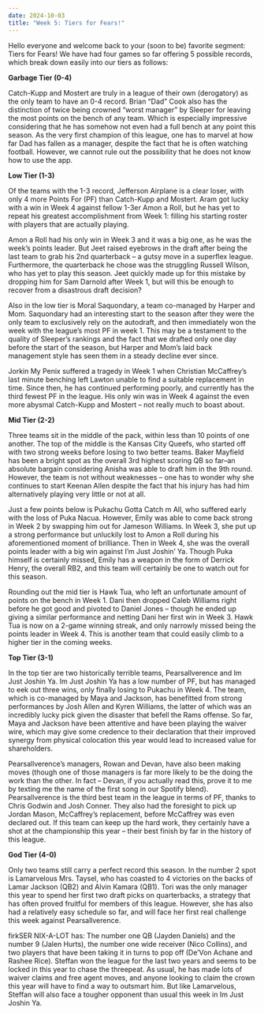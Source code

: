 ```yaml
---
date: 2024-10-03
title: "Week 5: Tiers for Fears!"
---
```


Hello everyone and welcome back to your (soon to be) favorite segment: Tiers for Fears! We have had four games so far offering 5 possible records, which break down easily into our tiers as follows:

**Garbage Tier (0-4)**

Catch-Kupp and Mostert are truly in a league of their own (derogatory) as the only team to have an 0-4 record. Brian “Dad” Cook also has the distinction of twice being crowned “worst manager” by Sleeper for leaving the most points on the bench of any team. Which is especially impressive considering that he has somehow not even had a full bench at any point this season. As the very first champion of this league, one has to marvel at how far Dad has fallen as a manager, despite the fact that he is often watching football. However, we cannot rule out the possibility that he does not know how to use the app.

**Low Tier (1-3)**

Of the teams with the 1-3 record, Jefferson Airplane is a clear loser, with only 4 more Points For (PF) than Catch-Kupp and Mostert. Aram got lucky with a win in Week 4 against fellow 1-3er Amon a Roll, but he has yet to repeat his greatest accomplishment from Week 1: filling his starting roster with players that are actually playing.

Amon a Roll had his only win in Week 3 and it was a big one, as he was the week’s points leader. But Jeet raised eyebrows in the draft after being the last team to grab his 2nd quarterback – a gutsy move in a superflex league. Furthermore, the quarterback he chose was the struggling Russell Wilson, who has yet to play this season. Jeet quickly made up for this mistake by dropping him for Sam Darnold after Week 1, but will this be enough to recover from a disastrous draft decision?

Also in the low tier is Moral Saquondary, a team co-managed by Harper and Mom. Saquondary had an interesting start to the season after they were the only team to exclusively rely on the autodraft, and then immediately won the week with the league’s most PF in week 1. This may be a testament to the quality of Sleeper’s rankings and the fact that we drafted only one day before the start of the season, but Harper and Mom’s laid back management style has seen them in a steady decline ever since. 

Jorkin My Penix suffered a tragedy in Week 1 when Christian McCaffrey’s last minute benching left Lawton unable to find a suitable replacement in time. Since then, he has continued performing poorly, and currently has the third fewest PF in the league. His only win was in Week 4 against the even more abysmal Catch-Kupp and Mostert – not really much to boast about.

**Mid Tier (2-2)**

Three teams sit in the middle of the pack, within less than 10 points of one another. The top of the middle is the Kansas City Queefs, who started off with two strong weeks before losing to two better teams. Baker Mayfield has been a bright spot as the overall 3rd highest scoring QB so far–an absolute bargain considering Anisha was able to draft him in the 9th round. However, the team is not without weaknesses – one has to wonder why she continues to start Keenan Allen despite the fact that his injury has had him alternatively playing very little or not at all.

Just a few points below is Pukachu Gotta Catch m All, who suffered early with the loss of Puka Nacua. However, Emily was able to come back strong in Week 2 by swapping him out for Jameson Williams. In Week 3, she put up a strong performance but unluckily lost to Amon a Roll during his aforementioned moment of brilliance. Then in Week 4, she was the overall points leader with a big win against I’m Just Joshin’ Ya. Though Puka himself is certainly missed, Emily has a weapon in the form of Derrick Henry, the overall RB2, and this team will certainly be one to watch out for this season.

Rounding out the mid tier is Hawk Tua, who left an unfortunate amount of points on the bench in Week 1. Dani then dropped Caleb Williams right before he got good and pivoted to Daniel Jones – though he ended up giving a similar performance and netting Dani her first win in Week 3. Hawk Tua is now on a 2-game winning streak, and only narrowly missed being the points leader in Week 4. This is another team that could easily climb to a higher tier in the coming weeks.

**Top Tier (3-1)**

In the top tier are two historically terrible teams, Pearsallverence and Im Just Joshin Ya. Im Just Joshin Ya has a low number of PF, but has managed to eek out three wins, only finally losing to Pukachu in Week 4. The team, which is co-managed by Maya and Jackson, has benefitted from strong performances by Josh Allen and Kyren Williams, the latter of which was an incredibly lucky pick given the disaster that befell the Rams offense. So far, Maya and Jackson have been attentive and have been playing the waiver wire, which may give some credence to their declaration that their improved synergy from physical colocation this year would lead to increased value for shareholders.

Pearsallverence’s managers, Rowan and Devan, have also been making moves (though one of those managers is far more likely to be the doing the work than the other. In fact – Devan, if you actually read this, prove it to me by texting me the name of the first song in our Spotify blend). Pearsallverence is the third best team in the league in terms of PF, thanks to Chris Godwin and Josh Conner. They also had the foresight to pick up Jordan Mason, McCaffrey’s replacement, before McCaffrey was even declared out. If this team can keep up the hard work, they certainly have a shot at the championship this year – their best finish by far in the history of this league.

**God Tier (4-0)**

Only two teams still carry a perfect record this season. In the number 2 spot is Lamarvelous Mrs. Taysel, who has coasted to 4 victories on the backs of Lamar Jackson (QB2) and Alvin Kamara (QB1). Tori was the only manager this year to spend her first two draft picks on quarterbacks, a strategy that has often proved fruitful for members of this league. However, she has also had a relatively easy schedule so far, and will face her first real challenge this week against Pearsallverence.

firkSER NIX-A-LOT has: The number one QB (Jayden Daniels) and the number 9 (Jalen Hurts), the number one wide receiver (Nico Collins), and two players that have been taking it in turns to pop off (De’Von Achane and Rashee Rice). Steffan won the league for the last two years and seems to be locked in this year to chase the threepeat. As usual, he has made lots of waiver claims and free agent moves, and anyone looking to claim the crown this year will have to find a way to outsmart him. But like Lamarvelous, Steffan will also face a tougher opponent than usual this week in Im Just Joshin Ya.
